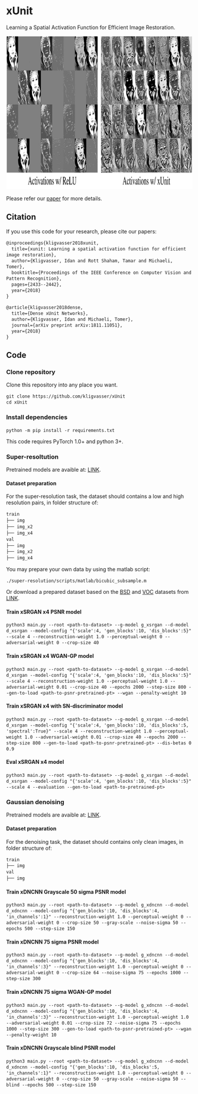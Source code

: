 # xUnit
Learning a Spatial Activation Function for Efficient Image Restoration.

<p align="center">
  <img width="1004" height="414" src="/figures/activations.png">
</p>

Please refer our [paper](https://arxiv.org/abs/1711.06445) for more details.


## Citation
If you use this code for your research, please cite our papers:

```
@inproceedings{kligvasser2018xunit,
  title={xunit: Learning a spatial activation function for efficient image restoration},
  author={Kligvasser, Idan and Rott Shaham, Tamar and Michaeli, Tomer},
  booktitle={Proceedings of the IEEE Conference on Computer Vision and Pattern Recognition},
  pages={2433--2442},
  year={2018}
}
```

```
@article{kligvasser2018dense,
  title={Dense xUnit Networks},
  author={Kligvasser, Idan and Michaeli, Tomer},
  journal={arXiv preprint arXiv:1811.11051},
  year={2018}
}
```

## Code

### Clone repository

Clone this repository into any place you want.

```
git clone https://github.com/kligvasser/xUnit
cd xUnit
```

### Install dependencies

```
python -m pip install -r requirements.txt
```

This code requires PyTorch 1.0+ and python 3+.

### Super-resoltution
Pretrained models are avaible at: [LINK](https://www.dropbox.com/s/wvc0qsuoekfuhfz/sr_pretrained.zip?dl=0).

#### Dataset preparation
For the super-resolution task, the dataset should contains a low and high resolution pairs, in folder structure of:

```txt
train
├── img
├── img_x2
├── img_x4
val
├── img
├── img_x2
├── img_x4
```

You may prepare your own data by using the matlab script:

```
./super-resolution/scripts/matlab/bicubic_subsample.m
```

Or download a prepared dataset based on the [BSD](https://www2.eecs.berkeley.edu/Research/Projects/CS/vision/bsds/) and [VOC](http://host.robots.ox.ac.uk/pascal/VOC/) datasets from [LINK](https://www.dropbox.com/s/o1nzpr9q7vup8b7/bsdvoc.zip?dl=0).

#### Train xSRGAN x4 PSNR model
```
python3 main.py --root <path-to-dataset> --g-model g_xsrgan --d-model d_xsrgan --model-config "{'scale':4, 'gen_blocks':10, 'dis_blocks':5}" --scale 4 --reconstruction-weight 1.0 --perceptual-weight 0 --adversarial-weight 0 --crop-size 40
```

#### Train xSRGAN x4 WGAN-GP model
```
python3 main.py --root <path-to-dataset> --g-model g_xsrgan --d-model d_xsrgan --model-config "{'scale':4, 'gen_blocks':10, 'dis_blocks':5}" --scale 4 --reconstruction-weight 1.0 --perceptual-weight 1.0 --adversarial-weight 0.01 --crop-size 40 --epochs 2000 --step-size 800 --gen-to-load <path-to-psnr-pretrained-pt> --wgan --penalty-weight 10
```

#### Train xSRGAN x4 with SN-discriminator model
```
python3 main.py --root <path-to-dataset> --g-model g_xsrgan --d-model d_xsrgan --model-config "{'scale':4, 'gen_blocks':10, 'dis_blocks':5, 'spectral':True}" --scale 4 --reconstruction-weight 1.0 --perceptual-weight 1.0 --adversarial-weight 0.01 --crop-size 40 --epochs 2000 --step-size 800 --gen-to-load <path-to-psnr-pretrained-pt> --dis-betas 0 0.9
```

#### Eval xSRGAN x4 model
```
python3 main.py --root <path-to-dataset> --g-model g_xsrgan --d-model d_xsrgan --model-config "{'scale':4, 'gen_blocks':10, 'dis_blocks':5}" --scale 4 --evaluation --gen-to-load <path-to-pretrained-pt>
```

### Gaussian denoising
Pretrained models are avaible at: [LINK](https://www.dropbox.com/s/zychmfzx52y8tvq/denoising_pretrained.zip?dl=0).

#### Dataset preparation
For the denoising task, the dataset should contains only clean images, in folder structure of:

```txt
train
├── img
val
├── img
```

#### Train xDNCNN Grayscale 50 sigma PSNR model
```
python3 main.py --root <path-to-dataset> --g-model g_xdncnn --d-model d_xdncnn --model-config "{'gen_blocks':10, 'dis_blocks':4, 'in_channels':1}" --reconstruction-weight 1.0 --perceptual-weight 0 --adversarial-weight 0 --crop-size 50 --gray-scale --noise-sigma 50 --epochs 500 --step-size 150
```

#### Train xDNCNN 75 sigma PSNR model
```
python3 main.py --root <path-to-dataset> --g-model g_xdncnn --d-model d_xdncnn --model-config "{'gen_blocks':10, 'dis_blocks':4, 'in_channels':3}" --reconstruction-weight 1.0 --perceptual-weight 0 --adversarial-weight 0 --crop-size 64 --noise-sigma 75 --epochs 1000 --step-size 300
```

#### Train xDNCNN 75 sigma WGAN-GP model
```
python3 main.py --root <path-to-dataset> --g-model g_xdncnn --d-model d_xdncnn --model-config "{'gen_blocks':10, 'dis_blocks':4, 'in_channels':3}" --reconstruction-weight 1.0 --perceptual-weight 1.0 --adversarial-weight 0.01 --crop-size 72 --noise-sigma 75 --epochs 1000 --step-size 300 --gen-to-load <path-to-psnr-pretrained-pt> --wgan --penalty-weight 10
```

#### Train xDNCNN Grayscale blind PSNR model
```
python3 main.py --root <path-to-dataset> --g-model g_xdncnn --d-model d_xdncnn --model-config "{'gen_blocks':10, 'dis_blocks':5, 'in_channels':1}" --reconstruction-weight 1.0 --perceptual-weight 0 --adversarial-weight 0 --crop-size 50 --gray-scale --noise-sigma 50 --blind --epochs 500 --step-size 150

```